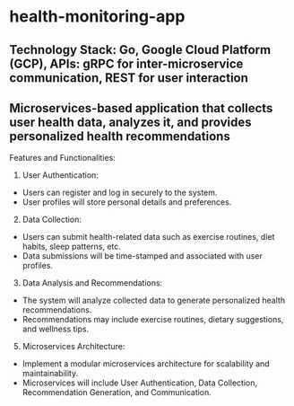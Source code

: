 # health-monitoring-app

## Technology Stack: Go, Google Cloud Platform (GCP), APIs: gRPC for inter-microservice communication, REST for user interaction
## Microservices-based application that collects user health data, analyzes it, and provides personalized health recommendations

Features and Functionalities:
1. User Authentication:
- Users can register and log in securely to the system.
- User profiles will store personal details and preferences.

2. Data Collection:
- Users can submit health-related data such as exercise routines, diet habits, sleep patterns, etc.
- Data submissions will be time-stamped and associated with user profiles.

3. Data Analysis and Recommendations:
- The system will analyze collected data to generate personalized health recommendations.
- Recommendations may include exercise routines, dietary suggestions, and wellness tips.

5. Microservices Architecture: 
- Implement a modular microservices architecture for scalability and maintainability.
- Microservices will include User Authentication, Data Collection, Recommendation Generation, and Communication.
